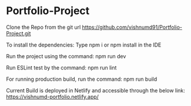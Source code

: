 # Portfolio-Project
Clone the Repo from the git url https://github.com/vishnumd91/Portfolio-Project.git

To install the dependencies:
  Type npm i or npm install in the IDE
  
Run the project using the command:
  npm run dev
  
Run ESLint test by the command:
  npm run lint

For running production build, run the command:
  npm run build
  
Current Build is deployed in Netlify and accessible through the below link:
  https://vishnumd-portfolio.netlify.app/
